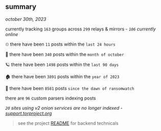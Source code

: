 
## summary
_october 30th, 2023_

currently tracking `163` groups across `299` relays & mirrors - _`106` currently online_

⏲ there have been `11` posts within the `last 24 hours`

🦈 there have been `340` posts within the `month of october`

🪐 there have been `1498` posts within the `last 90 days`

🏚 there have been `3891` posts within the `year of 2023`

🦕 there have been `8581` posts `since the dawn of ransomwatch`

there are `96` custom parsers indexing posts

_`20` sites using v2 onion services are no longer indexed - [support.torproject.org](https://support.torproject.org/onionservices/v2-deprecation/)_

> see the project [README](https://github.com/joshhighet/ransomwatch#ransomwatch--) for backend technicals
